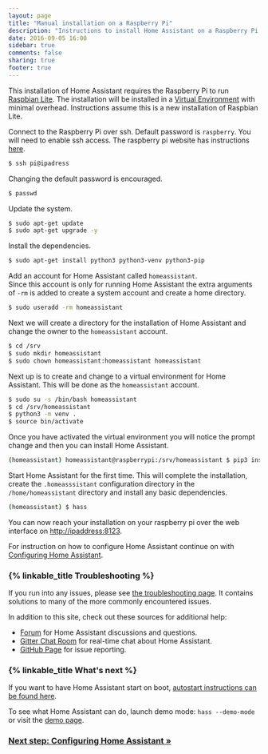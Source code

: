 ```yaml
---
layout: page
title: "Manual installation on a Raspberry Pi"
description: "Instructions to install Home Assistant on a Raspberry Pi runnning Raspbian Lite."
date: 2016-09-05 16:00
sidebar: true
comments: false
sharing: true
footer: true
---
```


This installation of Home Assistant requires the Raspberry Pi to run [Raspbian Lite](https://www.raspberrypi.org/downloads/raspbian/).
The installation will be installed in a [Virtual Environment](/getting-started/installation-virtualenv) with minimal overhead. Instructions assume this is a new installation of Raspbian Lite.

Connect to the Raspberry Pi over ssh. Default password is `raspberry`.
You will need to enable ssh access. The raspberry pi website has instructions [here](https://www.raspberrypi.org/documentation/remote-access/ssh/).
```bash
$ ssh pi@ipadress
```

Changing the default password is encouraged.
```bash
$ passwd
```

Update the system.
```bash
$ sudo apt-get update
$ sudo apt-get upgrade -y
```

Install the dependencies.
```bash
$ sudo apt-get install python3 python3-venv python3-pip
```

Add an account for Home Assistant called `homeassistant`.  
Since this account is only for running Home Assistant the extra arguments of `-rm` is added to create a system account and create a home directory.
```bash
$ sudo useradd -rm homeassistant
```

Next we will create a directory for the installation of Home Assistant and change the owner to the `homeassistant` account.
```bash
$ cd /srv
$ sudo mkdir homeassistant
$ sudo chown homeassistant:homeassistant homeassistant
```

Next up is to create and change to a virtual environment for Home Assistant. This will be done as the `homeassistant` account.
```bash
$ sudo su -s /bin/bash homeassistant
$ cd /srv/homeassistant
$ python3 -m venv .
$ source bin/activate
```
Once you have activated the virtual environment you will notice the prompt change and then you can install Home Assistant.
```bash
(homeassistant) homeassistant@raspberrypi:/srv/homeassistant $ pip3 install homeassistant
```

Start Home Assistant for the first time. This will complete the installation, create the `.homeasssistant` configuration directory in the `/home/homeassistant` directory and install any basic dependencies.
```bash
(homeassistant) $ hass
```

You can now reach your installation on your raspberry pi over the web interface on [http://ipaddress:8123](http://ipaddress:8123).

For instruction on how to configure Home Assistant continue on with [Configuring Home Assistant](/getting-started/configuration/).

### {% linkable_title Troubleshooting %}

If you run into any issues, please see [the troubleshooting page](/getting-started/troubleshooting/). It contains solutions to many of the more commonly encountered issues.

In addition to this site, check out these sources for additional help:

 - [Forum](https://community.home-assistant.io) for Home Assistant discussions and questions.
 - [Gitter Chat Room](https://gitter.im/home-assistant/home-assistant) for real-time chat about Home Assistant.
 - [GitHub Page](https://github.com/home-assistant/home-assistant/issues) for issue reporting.

### {% linkable_title What's next %}

If you want to have Home Assistant start on boot, [autostart instructions can be found here](/getting-started/autostart-systemd/).

To see what Home Assistant can do, launch demo mode: `hass --demo-mode` or visit the [demo page](/demo).

### [Next step: Configuring Home Assistant &raquo;](/getting-started/configuration/)
